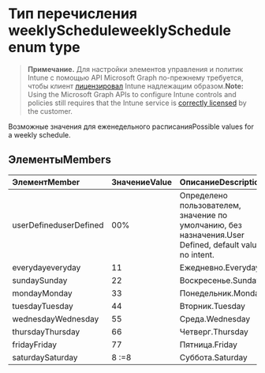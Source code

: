 # <a name="weeklyschedule-enum-type"></a><span data-ttu-id="9e7c2-101">Тип перечисления weeklySchedule</span><span class="sxs-lookup"><span data-stu-id="9e7c2-101">weeklySchedule enum type</span></span>

> <span data-ttu-id="9e7c2-102">**Примечание.** Для настройки элементов управления и политик Intune с помощью API Microsoft Graph по-прежнему требуется, чтобы клиент [лицензировал](https://go.microsoft.com/fwlink/?linkid=839381) Intune надлежащим образом.</span><span class="sxs-lookup"><span data-stu-id="9e7c2-102">**Note:** Using the Microsoft Graph APIs to configure Intune controls and policies still requires that the Intune service is [correctly licensed](https://go.microsoft.com/fwlink/?linkid=839381) by the customer.</span></span>

<span data-ttu-id="9e7c2-103">Возможные значения для еженедельного расписания</span><span class="sxs-lookup"><span data-stu-id="9e7c2-103">Possible values for a weekly schedule.</span></span>
## <a name="members"></a><span data-ttu-id="9e7c2-104">Элементы</span><span class="sxs-lookup"><span data-stu-id="9e7c2-104">Members</span></span>
|<span data-ttu-id="9e7c2-105">Элемент</span><span class="sxs-lookup"><span data-stu-id="9e7c2-105">Member</span></span>|<span data-ttu-id="9e7c2-106">Значение</span><span class="sxs-lookup"><span data-stu-id="9e7c2-106">Value</span></span>|<span data-ttu-id="9e7c2-107">Описание</span><span class="sxs-lookup"><span data-stu-id="9e7c2-107">Description</span></span>|
|:---|:---|:---|
|<span data-ttu-id="9e7c2-108">userDefined</span><span class="sxs-lookup"><span data-stu-id="9e7c2-108">userDefined</span></span>|<span data-ttu-id="9e7c2-109">0</span><span class="sxs-lookup"><span data-stu-id="9e7c2-109">0%</span></span>|<span data-ttu-id="9e7c2-110">Определено пользователем, значение по умолчанию, без назначения.</span><span class="sxs-lookup"><span data-stu-id="9e7c2-110">User Defined, default value, no intent.</span></span>|
|<span data-ttu-id="9e7c2-111">everyday</span><span class="sxs-lookup"><span data-stu-id="9e7c2-111">everyday</span></span>|<span data-ttu-id="9e7c2-112">1</span><span class="sxs-lookup"><span data-stu-id="9e7c2-112">1</span></span>|<span data-ttu-id="9e7c2-113">Ежедневно.</span><span class="sxs-lookup"><span data-stu-id="9e7c2-113">Everyday.</span></span>|
|<span data-ttu-id="9e7c2-114">sunday</span><span class="sxs-lookup"><span data-stu-id="9e7c2-114">Sunday</span></span>|<span data-ttu-id="9e7c2-115">2</span><span class="sxs-lookup"><span data-stu-id="9e7c2-115">2</span></span>|<span data-ttu-id="9e7c2-116">Воскресенье.</span><span class="sxs-lookup"><span data-stu-id="9e7c2-116">Sunday</span></span>|
|<span data-ttu-id="9e7c2-117">monday</span><span class="sxs-lookup"><span data-stu-id="9e7c2-117">Monday</span></span>|<span data-ttu-id="9e7c2-118">3</span><span class="sxs-lookup"><span data-stu-id="9e7c2-118">3</span></span>|<span data-ttu-id="9e7c2-119">Понедельник.</span><span class="sxs-lookup"><span data-stu-id="9e7c2-119">Monday</span></span>|
|<span data-ttu-id="9e7c2-120">tuesday</span><span class="sxs-lookup"><span data-stu-id="9e7c2-120">Tuesday</span></span>|<span data-ttu-id="9e7c2-121">4</span><span class="sxs-lookup"><span data-stu-id="9e7c2-121">4</span></span>|<span data-ttu-id="9e7c2-122">Вторник.</span><span class="sxs-lookup"><span data-stu-id="9e7c2-122">Tuesday</span></span>|
|<span data-ttu-id="9e7c2-123">wednesday</span><span class="sxs-lookup"><span data-stu-id="9e7c2-123">Wednesday</span></span>|<span data-ttu-id="9e7c2-124">5</span><span class="sxs-lookup"><span data-stu-id="9e7c2-124">5</span></span>|<span data-ttu-id="9e7c2-125">Среда.</span><span class="sxs-lookup"><span data-stu-id="9e7c2-125">Wednesday</span></span>|
|<span data-ttu-id="9e7c2-126">thursday</span><span class="sxs-lookup"><span data-stu-id="9e7c2-126">Thursday</span></span>|<span data-ttu-id="9e7c2-127">6</span><span class="sxs-lookup"><span data-stu-id="9e7c2-127">6</span></span>|<span data-ttu-id="9e7c2-128">Четверг.</span><span class="sxs-lookup"><span data-stu-id="9e7c2-128">Thursday</span></span>|
|<span data-ttu-id="9e7c2-129">friday</span><span class="sxs-lookup"><span data-stu-id="9e7c2-129">Friday</span></span>|<span data-ttu-id="9e7c2-130">7</span><span class="sxs-lookup"><span data-stu-id="9e7c2-130">7</span></span>|<span data-ttu-id="9e7c2-131">Пятница.</span><span class="sxs-lookup"><span data-stu-id="9e7c2-131">Friday</span></span>|
|<span data-ttu-id="9e7c2-132">saturday</span><span class="sxs-lookup"><span data-stu-id="9e7c2-132">Saturday</span></span>|<span data-ttu-id="9e7c2-133">8</span><span class="sxs-lookup"><span data-stu-id="9e7c2-133"> :=8</span></span>|<span data-ttu-id="9e7c2-134">Суббота.</span><span class="sxs-lookup"><span data-stu-id="9e7c2-134">Saturday</span></span>|



